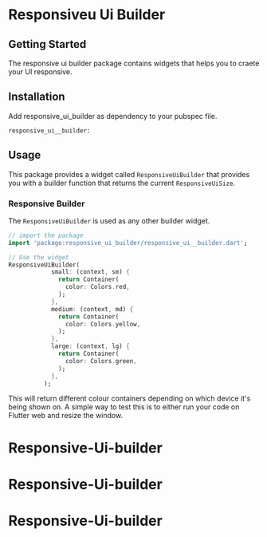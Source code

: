 # Responsiveu Ui Builder


## Getting Started

The responsive ui builder package contains widgets that helps you to craete your UI responsive.


## Installation

Add responsive_ui_builder as dependency to your pubspec file.

```
responsive_ui__builder:
```

## Usage

This package provides a widget called `ResponsiveUiBuilder` that provides you with a builder function that returns the current `ResponsiveUiSize`.  

### Responsive Builder

The `ResponsiveUiBuilder` is used as any other builder widget.

```dart
// import the package
import 'package:responsive_ui_builder/responsive_ui__builder.dart';

// Use the widget
ResponsiveUiBuilder(
            small: (context, sm) {
              return Container(
                color: Colors.red,
              );
            },
            medium: (context, md) {
              return Container(
                color: Colors.yellow,
              );
            },
            large: (context, lg) {
              return Container(
                color: Colors.green,
              );
            },
          );
```

This will return different colour containers depending on which device it's being shown on. A simple way to test this is to either run your code on Flutter web and resize the window.
# Responsive-Ui-builder
# Responsive-Ui-builder
# Responsive-Ui-builder
